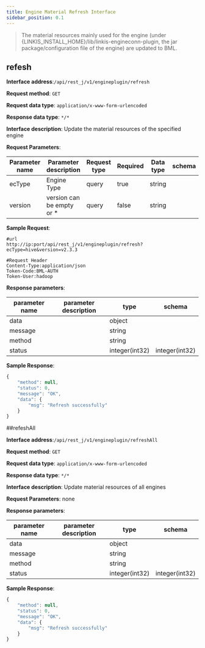 ```yaml
---
title: Engine Material Refresh Interface
sidebar_position: 0.1
---
```

>The material resources mainly used for the engine (under {LINKIS_INSTALL_HOME}/lib/linkis-engineconn-plugin, the jar package/configuration file of the engine) are updated to BML.

## refesh

**Interface address**:`/api/rest_j/v1/engineplugin/refresh`


**Request method**: `GET`


**Request data type**: `application/x-www-form-urlencoded`


**Response data type**: `*/*`


**Interface description**: Update the material resources of the specified engine


**Request Parameters**:

| Parameter name | Parameter description | Request type | Required | Data type | schema |
| -------- | -------- | ----- | -------- | -------- | ------ |
|ecType|Engine Type|query|true|string||
|version|version can be empty or *|query|false|string||

**Sample Request**:
```
#url
http://ip:port/api/rest_j/v1/engineplugin/refresh?ecType=hive&version=v2.3.3 

#Request Header
Content-Type:application/json
Token-Code:BML-AUTH
Token-User:hadoop  
```


**Response parameters**:


| parameter name | parameter description | type | schema |
| -------- | -------- | ----- |----- |
|data||object||
|message||string||
|method||string||
|status||integer(int32)|integer(int32)|


**Sample Response**:
````javascript
{
    "method": null,
    "status": 0,
    "message": "OK",
    "data": {
        "msg": "Refresh successfully"
    }
}
````


##refeshAll


**Interface address**:`/api/rest_j/v1/engineplugin/refreshAll`


**Request method**: `GET`


**Request data type**: `application/x-www-form-urlencoded`


**Response data type**: `*/*`


**Interface description**: Update material resources of all engines


**Request Parameters**:
none

**Response parameters**:


| parameter name | parameter description | type | schema |
| -------- | -------- | ----- |----- |
|data||object||
|message||string||
|method||string||
|status||integer(int32)|integer(int32)|


**Sample Response**:
````javascript
{
    "method": null,
    "status": 0,
    "message": "OK",
    "data": {
        "msg": "Refresh successfully"
    }
}
````